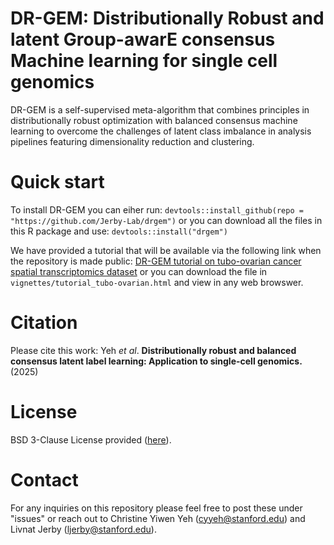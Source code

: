 # DR-GEM: Distributionally Robust and latent Group-awarE consensus Machine learning for single cell genomics

DR-GEM is a  self-supervised meta-algorithm that combines principles in distributionally robust optimization with balanced consensus machine learning to overcome the challenges of latent class imbalance in analysis pipelines featuring dimensionality reduction and clustering.

# **Quick start**

To install DR-GEM you can eiher run: 
`devtools::install_github(repo = "https://github.com/Jerby-Lab/drgem")` or you can download all the files in this R package and use: 
`devtools::install("drgem")`

We have provided a tutorial that will be available via the following link when the repository is made public:
[DR-GEM tutorial on tubo-ovarian cancer spatial transcriptomics dataset](https://htmlpreview.github.io/?https://github.com/Jerby-Lab/drgem/blob/main/vignettes/tutorial_tubo-ovarian.html) or you can download the file in `vignettes/tutorial_tubo-ovarian.html` and view in any web browswer. 

# **Citation**
Please cite this work: Yeh _et al_. **Distributionally robust and balanced consensus latent label learning: Application to single-cell genomics.** (2025)

# **License** 

BSD 3-Clause License provided ([here](https://github.com/Jerby-Lab/drgem/blob/main/LICENSE)).

# **Contact**

For any inquiries on this repository please feel free to post these under "issues" or reach out to Christine Yiwen Yeh ([cyyeh@stanford.edu](cyyeh@stanford.edu)) and Livnat Jerby ([ljerby@stanford.edu](ljerby@stanford.edu)).
